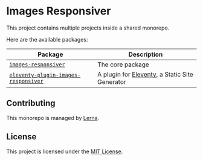 # Images Responsiver

This project contains multiple projects inside a shared monorepo.

Here are the available packages:

| **Package** | **Description** |
| - | - |
| [`images-responsiver`](./packages/images-responsiver/) | The core package |
| [`eleventy-plugin-images-responsiver`](./packages/eleventy-plugin-images-responsiver/) | A plugin for [Eleventy](https://11ty.dev), a Static Site Generator |

## Contributing

This monorepo is managed by [Lerna](https://lerna.js.org/).

## License

This project is licensed under the [MIT License](LICENSE.md).
